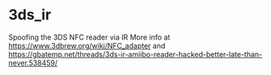 # 3ds_ir
Spoofing the 3DS NFC reader via IR
More info at https://www.3dbrew.org/wiki/NFC_adapter and https://gbatemp.net/threads/3ds-ir-amiibo-reader-hacked-better-late-than-never.538459/
